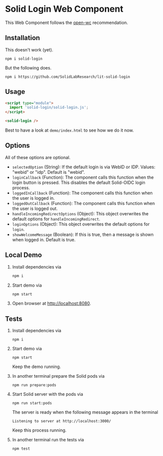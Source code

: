 # Solid Login Web Component

This Web Component follows the [open-wc](https://github.com/open-wc/open-wc) recommendation.

## Installation

This doesn't work (yet).

```shell
npm i solid-login
```

But the following does.

```shell
npm i https://github.com/SolidLabResearch/lit-solid-login
```

## Usage

```html
<script type="module">
  import 'solid-login/solid-login.js';
</script>

<solid-login />
```

Best to have a look at `demo/index.html` to see how we do it now.

## Options

All of these options are optional.

- `selectedOption` (String): If the default login is via WebID or IDP. Values: "webid" or "idp". Default is "webid".
- `loginCallback` (Function): The component calls this function when the login button is pressed.
This disables the default Solid-OIDC login process.
- `loggedInCallback` (Function): The component calls this function when the user is logged in.
- `loggedOutCallback` (Function): The component calls this function when the user is logged out.
- `handleIncomingRedirectOptions` (Object): This object overwrites the default options for `handleIncomingRedirect`.
- `loginOptions` (Object): This object overwrites the default options for `login`.
- `showWelcomeMessage` (Boolean): If this is true, then a message is shown when logged in. Default is true.

## Local Demo

1. Install dependencies via

   ```bash
   npm i
   ```

2. Start demo via

   ```bash
   npm start
   ```

3. Open browser at <http://localhost:8080>.

## Tests

1. Install dependencies via

   ```shell
   npm i
   ```

2. Start demo via

   ```shell
   npm start
   ```

   Keep the demo running.
3. In another terminal prepare the Solid pods via

   ```shell
   npm run prepare:pods
   ```

4. Start Solid server with the pods via

   ```shell
   npm run start:pods
   ```

   The server is ready when the following message appears in the terminal

   ```text
   Listening to server at http://localhost:3000/
   ```

   Keep this process running.
5. In another terminal run the tests via

   ```shell
   npm test
   ```
